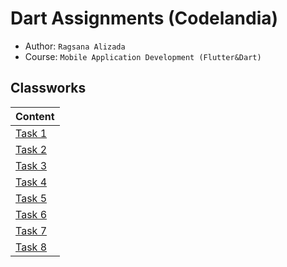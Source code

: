 # Dart Assignments (Codelandia)

- Author: `Ragsana Alizada`
- Course: `Mobile Application Development (Flutter&Dart)`

## Classworks

| Content                                          |
| -------------------------------------------------|
| [Task 1](classworks/cw_task1/README.md)          |
| [Task 2](classworks/cw_task2/README.md)          |
| [Task 3](classworks/cw_task3/README.md)          |
| [Task 4](classworks/cw_task4/README.md)          |
| [Task 5](classworks/cw_task5/README.md)          |
| [Task 6](classworks/cw_task6/README.md)          |
| [Task 7](classworks/cw_task7/README.md)          |
| [Task 8](classworks/cw_task8/README.md)          |

